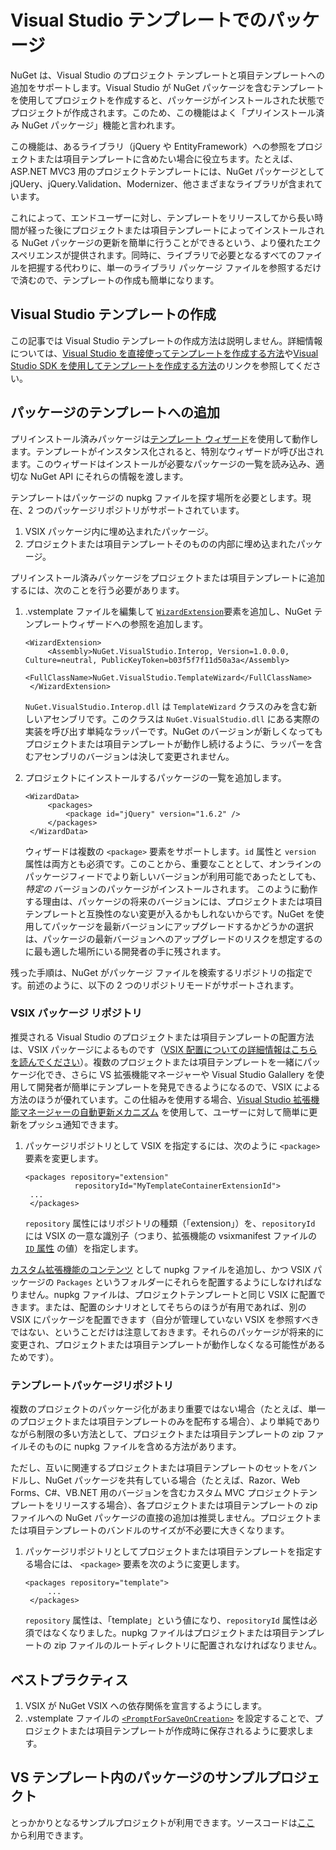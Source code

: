 ﻿<!-- Revision: b883cd649475dc9407c70998d9c5e655ca83a7a4 2011/11/19 10:23:36 -->
# Visual Studio テンプレートでのパッケージ

NuGet は、Visual Studio のプロジェクト テンプレートと項目テンプレートへの追加をサポートします。Visual Studio が NuGet パッケージを含むテンプレートを使用してプロジェクトを作成すると、パッケージがインストールされた状態でプロジェクトが作成されます。このため、この機能はよく「プリインストール済み NuGet パッケージ」機能と言われます。

この機能は、あるライブラリ（jQuery や EntityFramework）への参照をプロジェクトまたは項目テンプレートに含めたい場合に役立ちます。たとえば、ASP.NET MVC3 用のプロジェクトテンプレートには、NuGet パッケージとして jQUery、jQuery.Validation、Modernizer、他さまざまなライブラリが含まれています。

これによって、エンドユーザーに対し、テンプレートをリリースしてから長い時間が経った後にプロジェクトまたは項目テンプレートによってインストールされる NuGet パッケージの更新を簡単に行うことができるという、より優れたエクスペリエンスが提供されます。同時に、ライブラリで必要となるすべてのファイルを把握する代わりに、単一のライブラリ パッケージ ファイルを参照するだけで済むので、テンプレートの作成も簡単になります。

## Visual Studio テンプレートの作成

この記事では Visual Studio テンプレートの作成方法は説明しません。詳細情報については、[Visual Studio を直接使ってテンプレートを作成する方法](http://msdn.microsoft.com/ja-jp/library/s365byhx.aspx)や[Visual Studio SDK を使用してテンプレートを作成する方法](http://msdn.microsoft.com/en-us/library/ff527340.aspx)のリンクを参照してください。

## パッケージのテンプレートへの追加

プリインストール済みパッケージは[テンプレート ウィザード](http://msdn.microsoft.com/ja-jp/library/ms185301.aspx)を使用して動作します。テンプレートがインスタンス化されると、特別なウィザードが呼び出されます。このウィザードはインストールが必要なパッケージの一覧を読み込み、適切な NuGet API にそれらの情報を渡します。

テンプレートはパッケージの nupkg ファイルを探す場所を必要とします。現在、2 つのパッケージリポジトリがサポートされています。

1. VSIX パッケージ内に埋め込まれたパッケージ。
2. プロジェクトまたは項目テンプレートそのものの内部に埋め込まれたパッケージ。

プリインストール済みパッケージをプロジェクトまたは項目テンプレートに追加するには、次のことを行う必要があります。

1. .vstemplate ファイルを編集して [`WizardExtension`](http://msdn.microsoft.com/ja-jp/library/ms171411.aspx)要素を追加し、NuGet テンプレートウィザードへの参照を追加します。
    <pre><code>&lt;WizardExtension&gt;
        &lt;Assembly&gt;NuGet.VisualStudio.Interop, Version=1.0.0.0, Culture=neutral, PublicKeyToken=b03f5f7f11d50a3a&lt;/Assembly&gt;
        &lt;FullClassName&gt;NuGet.VisualStudio.TemplateWizard&lt;/FullClassName&gt;
    &lt;/WizardExtension&gt;</code></pre>
    `NuGet.VisualStudio.Interop.dll` は `TemplateWizard` クラスのみを含む新しいアセンブリです。このクラスは `NuGet.VisualStudio.dll` にある実際の実装を呼び出す単純なラッパーです。NuGet のバージョンが新しくなってもプロジェクトまたは項目テンプレートが動作し続けるように、ラッパーを含むアセンブリのバージョンは決して変更されません。

2. プロジェクトにインストールするパッケージの一覧を追加します。
    <pre><code>&lt;WizardData&gt;
        &lt;packages&gt;
            &lt;package id="jQuery" version="1.6.2" /&gt;
        &lt;/packages&gt;
    &lt;/WizardData&gt;</code></pre>
    ウィザードは複数の `<package>` 要素をサポートします。`id` 属性と `version` 属性は両方とも必須です。このことから、重要なこととして、オンラインのパッケージフィードでより新しいバージョンが利用可能であったとしても、 _特定の_ バージョンのパッケージがインストールされます。
    このように動作する理由は、パッケージの将来のバージョンには、プロジェクトまたは項目テンプレートと互換性のない変更が入るかもしれないからです。NuGet を使用してパッケージを最新バージョンにアップグレードするかどうかの選択は、パッケージの最新バージョンへのアップグレードのリスクを想定するのに最も適した場所にいる開発者の手に残されます。

残った手順は、NuGet がパッケージ ファイルを検索するリポジトリの指定です。前述のように、以下の 2 つのリポジトリモードがサポートされます。

### VSIX パッケージ リポジトリ

推奨される Visual Studio のプロジェクトまたは項目テンプレートの配置方法は、VSIX パッケージによるものです（[VSIX 配置についての詳細情報はこちらを読んでください](http://msdn.microsoft.com/en-us/library/ff363239.aspx)）。複数のプロジェクトまたは項目テンプレートを一緒にパッケージ化でき、さらに VS 拡張機能マネージャーや Visual Studio Galallery を使用して開発者が簡単にテンプレートを発見できるようになるので、VSIX による方法のほうが優れています。この仕組みを使用する場合、[Visual Studio 拡張機能マネージャーの自動更新メカニズム](http://msdn.microsoft.com/en-us/library/dd997169.aspx) を使用して、ユーザーに対して簡単に更新をプッシュ通知できます。

1. パッケージリポジトリとして VSIX を指定するには、次のように `<package>` 要素を変更します。
    <pre><code>&lt;packages repository="extension"
              repositoryId="MyTemplateContainerExtensionId"&gt;
    ...
    &lt;/packages&gt;</code></pre>
    `repository` 属性にはリポジトリの種類（「extension」）を、`repositoryId` には VSIX の一意な識別子（つまり、拡張機能の vsixmanifest ファイルの [`ID` 属性](http://msdn.microsoft.com/en-us/library/dd393688.aspx) の値）を指定します。

[カスタム拡張機能のコンテンツ](http://msdn.microsoft.com/en-us/library/dd393737.aspx) として nupkg ファイルを追加し、かつ VSIX パッケージの `Packages` というフォルダーにそれらを配置するようにしなければなりません。nupkg ファイルは、プロジェクトテンプレートと同じ VSIX に配置できます。または、配置のシナリオとしてそちらのほうが有用であれば、別の VSIX にパッケージを配置できます（自分が管理していない VSIX を参照すべきではない、ということだけは注意しておきます。それらのパッケージが将来的に変更され、プロジェクトまたは項目テンプレートが動作しなくなる可能性があるためです）。

### テンプレートパッケージリポジトリ

複数のプロジェクトのパッケージ化があまり重要ではない場合（たとえば、単一のプロジェクトまたは項目テンプレートのみを配布する場合）、より単純でありながら制限の多い方法として、プロジェクトまたは項目テンプレートの zip ファイルそのものに nupkg ファイルを含める方法があります。

ただし、互いに関連するプロジェクトまたは項目テンプレートのセットをバンドルし、NuGet パッケージを共有している場合（たとえば、Razor、Web Forms、C#、VB.NET 用のバージョンを含むカスタム MVC プロジェクトテンプレートをリリースする場合）、各プロジェクトまたは項目テンプレートの zip ファイルへの NuGet パッケージの直接の追加は推奨しません。プロジェクトまたは項目テンプレートのバンドルのサイズが不必要に大きくなります。

1. パッケージリポジトリとしてプロジェクトまたは項目テンプレートを指定する場合には、 `<package>` 要素を次のように変更します。
    <pre><code>&lt;packages repository="template"&gt;
        ...
    &lt;/packages&gt;</code></pre>
    `repository` 属性は、「template」という値になり、`repositoryId` 属性は必須ではなくなりました。nupkg ファイルはプロジェクトまたは項目テンプレートの zip ファイルのルートディレクトリに配置されなければなりません。

## ベストプラクティス

1. VSIX が NuGet VSIX への依存関係を宣言するようにします。
2. .vstemplate ファイルの [`<PromptForSaveOnCreation>`](http://msdn.microsoft.com/ja-jp/library/twfxayz5.aspx) を設定することで、プロジェクトまたは項目テンプレートが作成時に保存されるように要求します。

## VS テンプレート内のパッケージのサンプルプロジェクト

とっかかりとなるサンプルプロジェクトが利用できます。ソースコードは[ここ](https://bitbucket.org/marcind/nugetinvstemplates) から利用できます。